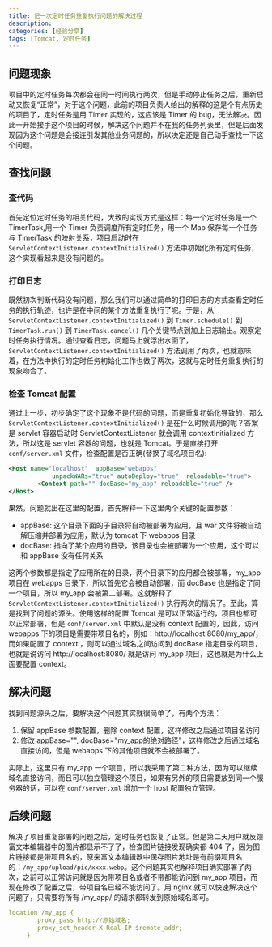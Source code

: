 ```yaml
---
title: 记一次定时任务重复执行问题的解决过程
description: 
categories: [经验分享]
tags: [Tomcat, 定时任务]
---
```



## 问题现象
项目中的定时任务每次都会在同一时间执行两次，但是手动停止任务之后，重新启动又恢复“正常”，对于这个问题，此前的项目负责人给出的解释的这是个有点历史的项目了，定时任务是用 Timer 实现的，这应该是 Timer 的 bug，无法解决。因此一开始接手这个项目的时候，解决这个问题并不在我的任务列表里，但是后面发现因为这个问题是会接连引发其他业务问题的，所以决定还是自己动手查找一下这个问题。

<!-- more -->

## 查找问题

### 查代码

首先定位定时任务的相关代码，大致的实现方式是这样：每一个定时任务是一个 TimerTask,用一个 Timer 负责调度所有定时任务，用一个 Map 保存每一个任务与 TimerTask 的映射关系，项目启动时在 ```ServletContextListener.contextInitialized()``` 方法中初始化所有定时任务，这个实现看起来是没有问题的。

### 打印日志

既然初次判断代码没有问题，那么我们可以通过简单的打印日志的方式查看定时任务的执行轨迹，也许是在中间的某个方法重复执行了呢。于是，从```ServletContextListener.contextInitialized()``` 到 ```Timer.schedule()``` 到 ```TimerTask.run()``` 到 ```TimerTask.cancel()``` 几个关键节点到加上日志输出。观察定时任务执行情况。通过查看日志，问题马上就浮出水面了，```ServletContextListener.contextInitialized()``` 方法调用了两次，也就意味着，在方法中执行的定时任务初始化工作也做了两次，这就与定时任务重复执行的现象吻合了。

### 检查 Tomcat 配置

通过上一步，初步确定了这个现象不是代码的问题，而是重复初始化导致的，那么 ```ServletContextListener.contextInitialized()``` 是在什么时候调用的呢？答案是 servlet 容器启动时 ServletContextListener 就会调用 contextInitialized 方法，所以这是 servlet 容器的问题，也就是 Tomcat。于是直接打开 ```conf/server.xml``` 文件，检查配置是否正确(替换了域名项目名):

``` xml  
<Host name="localhost"  appBase="webapps"
            unpackWARs="true" autoDeploy="true"  reloadable="true">
        <Context path="" docBase="my_app" reloadable="true" />
</Host>
```

果然，问题就出在这里的配置，首先解释一下这里两个关键的配置参数：

- appBase: 这个目录下面的子目录将自动被部署为应用，且 war 文件将被自动解压缩并部署为应用，默认为 tomcat 下 webapps 目录
- docBase: 指向了某个应用的目录，该目录也会被部署为一个应用，这个可以和 appBase 没有任何关系

这两个参数都是指定了应用所在的目录，两个目录下的应用都会被部署，my_app 项目在 webapps 目录下，所以首先它会被自动部署，而 docBase 也是指定了同一个项目，所以 my_app 会被第二部署。这就解释了 ```ServletContextListener.contextInitialized()``` 执行两次的情况了。至此，算是找到了问题的源头。使用这样的配置 Tomcat 是可以正常运行的，项目也都可以正常部署，但是 ```conf/server.xml``` 中默认是没有 context 配置的，因此，访问 webapps 下的项目是需要带项目名的，例如：http://localhost:8080/my_app/，而如果配置了 context ，则可以通过域名之间访问到 docBase 指定目录的项目，也就是说访问 http://localhost:8080/ 就是访问 my_app 项目，这也就是为什么上面要配置 context。

## 解决问题
找到问题源头之后，要解决这个问题其实就很简单了，有两个方法：

1. 保留 appBase 参数配置，删除 context 配置，这样修改之后通过项目名访问
2. 修改 appBase="", docBase="my_app的绝对路径"，这样修改之后通过域名直接访问，但是 webapps 下的其他项目就不会被部署了。

实际上，这里只有 my_app 一个项目，所以我采用了第二种方法，因为可以继续域名直接访问，而且可以独立管理这个项目，如果有另外的项目需要放到同一个服务器的话，可以在 ```conf/server.xml``` 增加一个 host 配置独立管理。

## 后续问题
解决了项目重复部署的问题之后，定时任务也恢复了正常。但是第二天用户就反馈富文本编辑器中的图片都显示不了了，检查图片链接发现确实都 404 了，因为图片链接都是带项目名的，原来富文本编辑器中保存图片地址是有前缀项目名的：```/my_app/upload/pic/xxxx.webp```。这个问题其实也解释项目确实部署了两次，之前可以正常访问就是因为带项目名或者不带都能访问到 my_app 项目，而现在修改了配置之后，带项目名已经不能访问了。用 nginx 就可以快速解决这个问题了，只需要将所有 /my_app/ 的请求都转发到原始域名即可。

``` yml 
location /my_app {
        proxy_pass http://原始域名;
        proxy_set_header X-Real-IP $remote_addr;
     }
```
